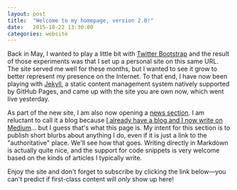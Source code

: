 ```yaml
---
layout: post
title:  "Welcome to my homepage, version 2.0!"
date:   2015-10-22 13:30:00
categories: website
---
```


Back in May, I wanted to play a little bit with [Twitter
Bootstrap](http://getbootstrap.com/) and the result of those experiments was
that I set up a personal site on this same URL.  The site served me well for
these months, but I wanted to see it grow to better represent my presence on the
Internet.  To that end, I have now been playing with
[Jekyll](http://jekyllrb.com/), a static content management system natively
supported by GitHub Pages, and came up with the site you are own now, which went
live yesterday.

As part of the new site, I am also now opening a [news section](/blog/).  I am
reluctant to call it a blog because [I already have a blog and I now write on
Medium](/writing/)... but I guess that's what this page is.  My intent for this
section is to publish short blurbs about anything I do, even if it is just a
link to the "authoritative" place.  We'll see how that goes.  Writing directly
in Markdown is actually quite nice, and the support for code snippets is very
welcome based on the kinds of articles I typically write.

Enjoy the site and don't forget to subscribe by clicking the link
below&mdash;you can't predict if first-class content will *only* show up here!
